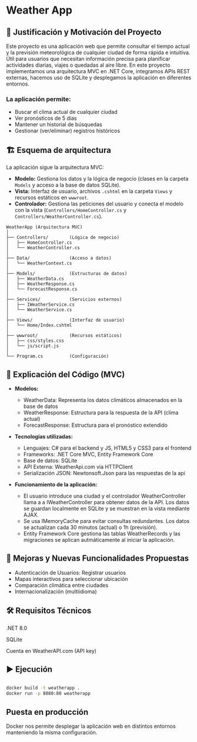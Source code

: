 # Weather App

## 📌 Justificación y Motivación del Proyecto

Este proyecto es una aplicación web que permite consultar el tiempo actual y la previsión meteorológica de cualquier ciudad de forma rápida e intuitiva. Útil para usuarios que necesitan información precisa para planificar actividades diarias, viajes o quedadas al aire libre. En este proyecto implementamos una arquitectura MVC en .NET Core, integramos APIs REST externas, hacemos uso de SQLite y desplegamos la aplicación en diferentes entornos.

### La aplicación permite:
- Buscar el clima actual de cualquier ciudad
- Ver pronósticos de 5 días
- Mantener un historial de búsquedas
- Gestionar (ver/eliminar) registros históricos

## 🏗️ Esquema de arquitectura

La aplicación sigue la arquitectura MVC:

- **Modelo:** Gestiona los datos y la lógica de negocio (clases en la carpeta `Models` y acceso a la base de datos SQLite).
- **Vista:** Interfaz de usuario, archivos `.cshtml` en la carpeta `Views` y recursos estáticos en `wwwroot`.
- **Controlador:** Gestiona las peticiones del usuario y conecta el modelo con la vista (`Controllers/HomeController.cs` y `Controllers/WeatherController.cs`).

```
WeatherApp (Arquitectura MVC)
│
├── Controllers/        (Lógica de negocio)
│   ├── HomeController.cs
│   └── WeatherController.cs
│
├── Data/               (Acceso a datos)
│   └── WeatherContext.cs
│
├── Models/             (Estructuras de datos)
│   ├── WeatherData.cs
│   ├── WeatherResponse.cs
│   └── ForecastResponse.cs
│
├── Services/           (Servicios externos)
│   ├── IWeatherService.cs
│   └── WeatherService.cs
│
├── Views/              (Interfaz de usuario)
│   └── Home/Index.cshtml
│
├── wwwroot/            (Recursos estáticos)
│   ├── css/styles.css
│   └── js/script.js
│
└── Program.cs          (Configuración)

```

## 🧠 Explicación del Código (MVC)

- **Modelos:**  
  - WeatherData: Representa los datos climáticos almacenados en la base de datos
  - WeatherResponse: Estructura para la respuesta de la API (clima actual)
  - ForecastResponse: Estructura para el pronóstico extendido


- **Tecnologías utilizadas:**
  - Lenguajes: C# para el backend y JS, HTML5 y CSS3 para el frontend
  - Frameworks: .NET Core MVC, Entity Framework Core
  - Base de datos: SQLite
  - API Externa: WeatherApi.com via HTTPClient
  - Serialización JSON: Newtonsoft.Json para las respuestas de la api

- **Funcionamiento de la aplicación:**
  - El usuario introduce una ciudad y el controlador WeatherController llama a a IWeatherController para obtener datos de la API. Los datos se guardan localmente en SQLite y se muestran en la vista mediante AJAX. 
  - Se usa IMemoryCache para evitar consultas redundantes. Los datos se actualizan cada 30 minutos (actual) o 1h (previsión).
  - Entity Framework Core gestiona las tablas WeatherRecords y las migraciones se aplican autmáticamente al iniciar la aplicación.

## 🚀 Mejoras y Nuevas Funcionalidades Propuestas

- Autenticación de Usuarios: Registrar usuarios
- Mapas interactivos para seleccionar ubicación
- Comparación climática entre ciudades
- Internacionalización (multiidioma)

## 🛠️ Requisitos Técnicos
.NET 8.0

SQLite

Cuenta en WeatherAPI.com (API key)

## ▶️ Ejecución

```bash

docker build -t weatherapp .
docker run -p 8080:80 weatherapp

```

## Puesta en producción

Docker nos permite desplegar la aplicación web en distintos entornos manteniendo la misma configuración.

